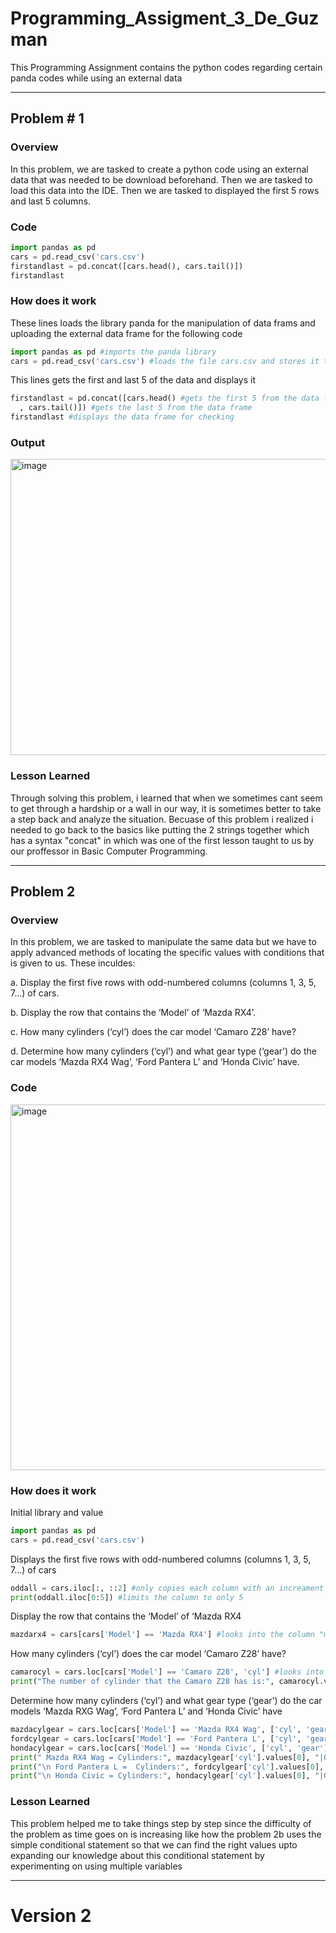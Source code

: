# Programming_Assigment_3_De_Guzman
This Programming Assignment contains the python codes regarding certain panda codes while using an external data
___
## Problem # 1

### Overview
In this problem, we are tasked to create a python code using an external data that was needed to be download beforehand. Then we are tasked to load this data into the IDE. Then we are tasked to displayed the first 5 rows and last 5 columns.

### Code 
```python
import pandas as pd
cars = pd.read_csv('cars.csv')
firstandlast = pd.concat([cars.head(), cars.tail()])
firstandlast
```
### How does it work
These lines loads the library panda for the manipulation of data frams and uploading the external data frame for the following code
```python
import pandas as pd #imports the panda library
cars = pd.read_csv('cars.csv') #loads the file cars.csv and stores it to the variable cars
```
This lines gets the first and last 5 of the data and displays it
```python
firstandlast = pd.concat([cars.head() #gets the first 5 from the data frame
  , cars.tail()]) #gets the last 5 from the data frame
firstandlast #displays the data frame for checking
```
### Output
<img width="894" height="474" alt="image" src="https://github.com/user-attachments/assets/ea133a8a-90fd-428c-b826-3817be89f8b2" />

### Lesson Learned
Through solving this problem, i learned that when we sometimes cant seem to get through a hardship or a wall in our way, it is sometimes better to take a step back and analyze the situation. Becuase of this problem i realized i needed to go back to the basics like putting the 2 strings together which has a syntax "concat" in which was one of the first lesson taught to us by our proffessor in Basic Computer Programming.
___

## Problem 2

### Overview
In this problem, we are tasked to manipulate the same data but we have to apply advanced methods of locating the specific values with conditions that is given to us. These inculdes: 

a. Display the first five rows with odd-numbered columns (columns 1, 3, 5, 7...) of cars.

b. Display the row that contains the ‘Model’ of ‘Mazda RX4’.

c. How many cylinders (‘cyl’) does the car model ‘Camaro Z28’ have?

d. Determine how many cylinders (‘cyl’) and what gear type (‘gear’) do the car models ‘Mazda RX4
Wag’, ‘Ford Pantera L’ and ‘Honda Civic’ have.

### Code
<img width="1658" height="585" alt="image" src="https://github.com/user-attachments/assets/82b0c658-1f4a-4799-a132-372ae9e46497" />

### How does it work
Initial library and value
```python
import pandas as pd
cars = pd.read_csv('cars.csv')
```
Displays the first five rows with odd-numbered columns (columns 1, 3, 5, 7…) of cars
```python
oddall = cars.iloc[:, ::2] #only copies each column with an increament of 2
print(oddall.iloc[0:5]) #limits the column to only 5
```
Display the row that contains the ‘Model’ of ‘Mazda RX4
```python
mazdarx4 = cars[cars['Model'] == 'Mazda RX4'] #looks into the column "model" and looks for the string "Mazda RX4", if its true, it will store it to the mazdarx4
```
How many cylinders (‘cyl’) does the car model ‘Camaro Z28’ have?
```python
camarocyl = cars.loc[cars['Model'] == 'Camaro Z28', 'cyl'] #looks into the column "model" and looks for the string "Camaro X28", and looks into the row "cyl"
print("The number of cylinder that the Camaro Z28 has is:", camarocyl.values[0]) #prints the value of the cyl of camarocyl, the .values[0] ensure that that there are no indexes and only value of the camarocyl
```
Determine how many cylinders (‘cyl’) and what gear type (‘gear’) do the car models ‘Mazda RXG Wag’, ‘Ford Pantera L’ and ‘Honda Civic’ have
```python
mazdacylgear = cars.loc[cars['Model'] == 'Mazda RX4 Wag', ['cyl', 'gear']] #looks into the column "model" and looks for the string "Mazda RX4 Wag" and looks its value in the column cyl and gear
fordcylgear = cars.loc[cars['Model'] == 'Ford Pantera L', ['cyl', 'gear']] #gets teh value of the cyl and gear from the model Ford Pantera L
hondacylgear = cars.loc[cars['Model'] == 'Honda Civic', ['cyl', 'gear']] #gets the valye of the cyl and gear from the model Mazda Cyl Gear
print(" Mazda RX4 Wag = Cylinders:", mazdacylgear['cyl'].values[0], "|Gear:", mazdacylgear['gear'].values[0]) #prints the specified value with the supporting string for information
print("\n Ford Pantera L =  Cylinders:", fordcylgear['cyl'].values[0], "|Gear:", fordcylgear['gear'].values[0]) #prints the specified value with the supporting string for information
print("\n Honda Civic = Cylinders:", hondacylgear['cyl'].values[0], "|Gear:", hondacylgear['gear'].values[0]) #prints the specified value with the supporting string for information
```
### Lesson Learned
This problem helped me to take things step by step since the difficulty of the problem as time goes on is increasing like how the problem 2b uses the simple conditional statement so that we can find the right values upto expanding our knowledge about this conditional statement by experimenting on using multiple variables
___
# Version 2



